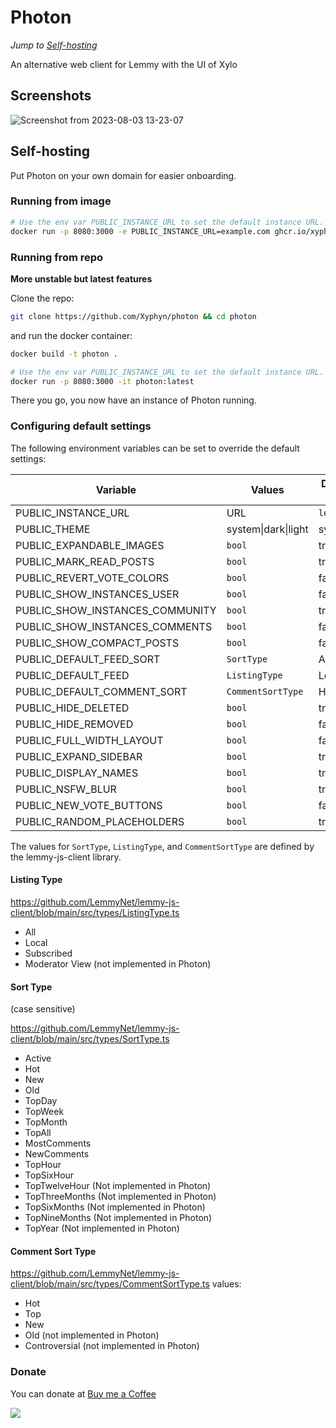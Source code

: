 # Photon

_Jump to [Self-hosting](#self-hosting)_

An alternative web client for Lemmy with the UI of Xylo

## Screenshots

![Screenshot from 2023-08-03 13-23-07](https://github.com/Xyphyn/photon/assets/80978739/16469b73-42f3-4fe3-9e60-5757a750d61e)

## Self-hosting

Put Photon on your own domain for easier onboarding.

### Running from image

```sh
# Use the env var PUBLIC_INSTANCE_URL to set the default instance URL.
docker run -p 8080:3000 -e PUBLIC_INSTANCE_URL=example.com ghcr.io/xyphyn/photon:latest
```

### Running from repo

**More unstable but latest features**

Clone the repo:

```sh
git clone https://github.com/Xyphyn/photon && cd photon
```

and run the docker container:

```sh
docker build -t photon .

# Use the env var PUBLIC_INSTANCE_URL to set the default instance URL.
docker run -p 8080:3000 -it photon:latest
```

There you go, you now have an instance of Photon running.

### Configuring default settings

The following environment variables can be set to override the default settings:

| Variable                        | Values              | Default Value |
| ------------------------------- | ------------------- | ------------- |
| PUBLIC_INSTANCE_URL             | URL                 | `lemmy.ml`    |
| PUBLIC_THEME                    | system\|dark\|light | system        |
| PUBLIC_EXPANDABLE_IMAGES        | `bool`              | true          |
| PUBLIC_MARK_READ_POSTS          | `bool`              | true          |
| PUBLIC_REVERT_VOTE_COLORS       | `bool`              | false         |
| PUBLIC_SHOW_INSTANCES_USER      | `bool`              | false         |
| PUBLIC_SHOW_INSTANCES_COMMUNITY | `bool`              | true          |
| PUBLIC_SHOW_INSTANCES_COMMENTS  | `bool`              | false         |
| PUBLIC_SHOW_COMPACT_POSTS       | `bool`              | false         |
| PUBLIC_DEFAULT_FEED_SORT        | `SortType`          | Active        |
| PUBLIC_DEFAULT_FEED             | `ListingType`       | Local         |
| PUBLIC_DEFAULT_COMMENT_SORT     | `CommentSortType`   | Hot           |
| PUBLIC_HIDE_DELETED             | `bool`              | true          |
| PUBLIC_HIDE_REMOVED             | `bool`              | false         |
| PUBLIC_FULL_WIDTH_LAYOUT        | `bool`              | false         |
| PUBLIC_EXPAND_SIDEBAR           | `bool`              | true          |
| PUBLIC_DISPLAY_NAMES            | `bool`              | true          |
| PUBLIC_NSFW_BLUR                | `bool`              | true          |
| PUBLIC_NEW_VOTE_BUTTONS         | `bool`              | false         |
| PUBLIC_RANDOM_PLACEHOLDERS      | `bool`              | true          |

The values for `SortType`, `ListingType`, and `CommentSortType` are defined by the lemmy-js-client library.

#### Listing Type

https://github.com/LemmyNet/lemmy-js-client/blob/main/src/types/ListingType.ts

- All
- Local
- Subscribed
- Moderator View (not implemented in Photon)

#### Sort Type

(case sensitive)

https://github.com/LemmyNet/lemmy-js-client/blob/main/src/types/SortType.ts

- Active
- Hot
- New
- Old
- TopDay
- TopWeek
- TopMonth
- TopAll
- MostComments
- NewComments
- TopHour
- TopSixHour
- TopTwelveHour (Not implemented in Photon)
- TopThreeMonths (Not implemented in Photon)
- TopSixMonths (Not implemented in Photon)
- TopNineMonths (Not implemented in Photon)
- TopYear (Not implemented in Photon)

#### Comment Sort Type

https://github.com/LemmyNet/lemmy-js-client/blob/main/src/types/CommentSortType.ts
values:

- Hot
- Top
- New
- Old (not implemented in Photon)
- Controversial (not implemented in Photon)

### Donate

You can donate at [Buy me a Coffee](https://buymeacoffee.com/xylight)

<a href="https://www.buymeacoffee.com/xylight"><img src="https://img.buymeacoffee.com/button-api/?text=Buy me a coffee&emoji=&slug=xylight&button_colour=FFDD00&font_colour=000000&font_family=Poppins&outline_colour=000000&coffee_colour=ffffff" /></a>
